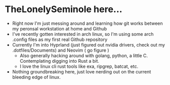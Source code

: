 # TheLonelySeminole here...

- Right now I'm just messing around and learning how git works between my peronsal workstation at home and Github
- I've recently gotten interested in arch linux, so I'm using some arch .config files as my first real Github repository
- Currently I'm into Hyprland (just figured out nvidia drivers, check out my .dotfiles/Documents) and Neovim ( go figure )
  - Also generally hacking around with golang, python, a little C. Contemplating digging into Rust a bit.
  - I love the linux cli rust tools like exa, ripgrep, batcat, etc.
- Nothing groundbreaking here, just love nerding out on the current bleeding edge of linux.


<!---
TheLonelySeminole/TheLonelySeminole is a ✨ special ✨ repository because its `README.md` (this file) appears on your GitHub profile.
You can click the Preview link to take a look at your changes.
--->
